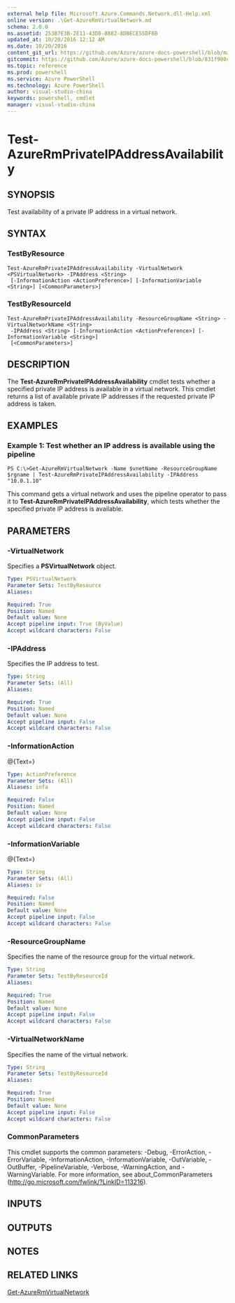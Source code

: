 ```yaml
---
external help file: Microsoft.Azure.Commands.Network.dll-Help.xml
online version: .\Get-AzureRmVirtualNetwork.md
schema: 2.0.0
ms.assetid: 253B7E3B-2E11-43D8-8882-8DBECE55DF8B
updated_at: 10/20/2016 12:12 AM
ms.date: 10/20/2016
content_git_url: https://github.com/Azure/azure-docs-powershell/blob/master/azureps-cmdlets-docs/ResourceManager/AzureRM.Network/v2.1.0/Test-AzureRmPrivateIPAddressAvailability.md
gitcommit: https://github.com/Azure/azure-docs-powershell/blob/831f900c1a4babea8fcc8817cfbc25252a1aa872/azureps-cmdlets-docs/ResourceManager/AzureRM.Network/v2.1.0/Test-AzureRmPrivateIPAddressAvailability.md
ms.topic: reference
ms.prod: powershell
ms.service: Azure PowerShell
ms.technology: Azure PowerShell
author: visual-studio-china
keywords: powershell, cmdlet
manager: visual-studio-china
---
```


# Test-AzureRmPrivateIPAddressAvailability

## SYNOPSIS
Test availability of a private IP address in a virtual network.

## SYNTAX

### TestByResource
```
Test-AzureRmPrivateIPAddressAvailability -VirtualNetwork <PSVirtualNetwork> -IPAddress <String>
 [-InformationAction <ActionPreference>] [-InformationVariable <String>] [<CommonParameters>]
```

### TestByResourceId
```
Test-AzureRmPrivateIPAddressAvailability -ResourceGroupName <String> -VirtualNetworkName <String>
 -IPAddress <String> [-InformationAction <ActionPreference>] [-InformationVariable <String>]
 [<CommonParameters>]
```

## DESCRIPTION
The **Test-AzureRmPrivateIPAddressAvailability** cmdlet tests whether a specified private IP address is available in a virtual network.
This cmdlet returns a list of available private IP addresses if the requested private IP address is taken.

## EXAMPLES

### Example 1: Test whether an IP address is available using the pipeline
```
PS C:\>Get-AzureRmVirtualNetwork -Name $vnetName -ResourceGroupName $rgname | Test-AzureRmPrivateIPAddressAvailability -IPAddress "10.0.1.10"
```

This command gets a virtual network and uses the pipeline operator to pass it to **Test-AzureRmPrivateIPAddressAvailability**, which tests whether the specified private IP address is available.

## PARAMETERS

### -VirtualNetwork
Specifies a **PSVirtualNetwork** object.

```yaml
Type: PSVirtualNetwork
Parameter Sets: TestByResource
Aliases: 

Required: True
Position: Named
Default value: None
Accept pipeline input: True (ByValue)
Accept wildcard characters: False
```

### -IPAddress
Specifies the IP address to test.

```yaml
Type: String
Parameter Sets: (All)
Aliases: 

Required: True
Position: Named
Default value: None
Accept pipeline input: False
Accept wildcard characters: False
```

### -InformationAction
@{Text=}

```yaml
Type: ActionPreference
Parameter Sets: (All)
Aliases: infa

Required: False
Position: Named
Default value: None
Accept pipeline input: False
Accept wildcard characters: False
```

### -InformationVariable
@{Text=}

```yaml
Type: String
Parameter Sets: (All)
Aliases: iv

Required: False
Position: Named
Default value: None
Accept pipeline input: False
Accept wildcard characters: False
```

### -ResourceGroupName
Specifies the name of the resource group for the virtual network.

```yaml
Type: String
Parameter Sets: TestByResourceId
Aliases: 

Required: True
Position: Named
Default value: None
Accept pipeline input: False
Accept wildcard characters: False
```

### -VirtualNetworkName
Specifies the name of the virtual network.

```yaml
Type: String
Parameter Sets: TestByResourceId
Aliases: 

Required: True
Position: Named
Default value: None
Accept pipeline input: False
Accept wildcard characters: False
```

### CommonParameters
This cmdlet supports the common parameters: -Debug, -ErrorAction, -ErrorVariable, -InformationAction, -InformationVariable, -OutVariable, -OutBuffer, -PipelineVariable, -Verbose, -WarningAction, and -WarningVariable. For more information, see about_CommonParameters (http://go.microsoft.com/fwlink/?LinkID=113216).

## INPUTS

## OUTPUTS

## NOTES

## RELATED LINKS

[Get-AzureRmVirtualNetwork](.\Get-AzureRmVirtualNetwork.md)


